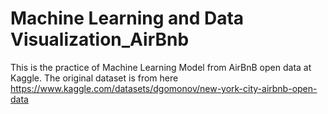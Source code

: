 # Machine Learning and Data Visualization_AirBnb

This is the practice of Machine Learning Model from AirBnB open data at Kaggle. The original dataset is from here 
https://www.kaggle.com/datasets/dgomonov/new-york-city-airbnb-open-data
